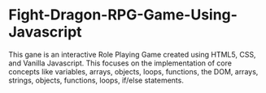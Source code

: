 # Fight-Dragon-RPG-Game-Using-Javascript
This gane is an interactive Role Playing Game created using HTML5, CSS, and Vanilla Javascript. This focuses on the implementation of core concepts like variables, arrays, objects, loops, functions, the DOM, arrays, strings, objects, functions, loops, if/else statements. 
